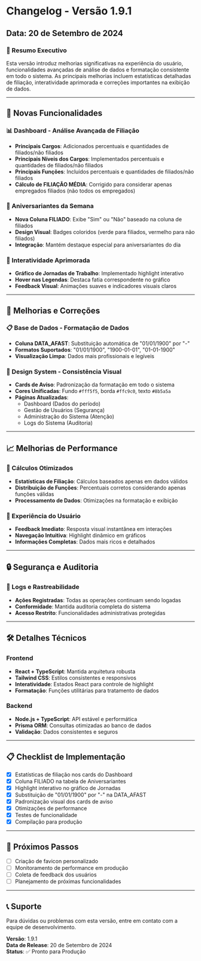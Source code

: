 # Changelog - Versão 1.9.1

## Data: 20 de Setembro de 2024

### 🎯 Resumo Executivo
Esta versão introduz melhorias significativas na experiência do usuário, funcionalidades avançadas de análise de dados e formatação consistente em todo o sistema. As principais melhorias incluem estatísticas detalhadas de filiação, interatividade aprimorada e correções importantes na exibição de dados.

---

## 🚀 Novas Funcionalidades

### 📊 Dashboard - Análise Avançada de Filiação
- **Principais Cargos**: Adicionados percentuais e quantidades de filiados/não filiados
- **Principais Níveis dos Cargos**: Implementados percentuais e quantidades de filiados/não filiados
- **Principais Funções**: Incluídos percentuais e quantidades de filiados/não filiados
- **Cálculo de FILIAÇÃO MÉDIA**: Corrigido para considerar apenas empregados filiados (não todos os empregados)

### 🎂 Aniversariantes da Semana
- **Nova Coluna FILIADO**: Exibe "Sim" ou "Não" baseado na coluna de filiados
- **Design Visual**: Badges coloridos (verde para filiados, vermelho para não filiados)
- **Integração**: Mantém destaque especial para aniversariantes do dia

### 🎨 Interatividade Aprimorada
- **Gráfico de Jornadas de Trabalho**: Implementado highlight interativo
- **Hover nas Legendas**: Destaca fatia correspondente no gráfico
- **Feedback Visual**: Animações suaves e indicadores visuais claros

---

## 🔧 Melhorias e Correções

### 📋 Base de Dados - Formatação de Dados
- **Coluna DATA_AFAST**: Substituição automática de "01/01/1900" por "-"
- **Formatos Suportados**: "01/01/1900", "1900-01-01", "01-01-1900"
- **Visualização Limpa**: Dados mais profissionais e legíveis

### 🎨 Design System - Consistência Visual
- **Cards de Aviso**: Padronização da formatação em todo o sistema
- **Cores Unificadas**: Fundo `#fff5f5`, borda `#ffc9c0`, texto `#8b5a5a`
- **Páginas Atualizadas**:
  - Dashboard (Dados do período)
  - Gestão de Usuários (Segurança)
  - Administração do Sistema (Atenção)
  - Logs do Sistema (Auditoria)

---

## 📈 Melhorias de Performance

### 🧮 Cálculos Otimizados
- **Estatísticas de Filiação**: Cálculos baseados apenas em dados válidos
- **Distribuição de Funções**: Percentuais corretos considerando apenas funções válidas
- **Processamento de Dados**: Otimizações na formatação e exibição

### 🎯 Experiência do Usuário
- **Feedback Imediato**: Resposta visual instantânea em interações
- **Navegação Intuitiva**: Highlight dinâmico em gráficos
- **Informações Completas**: Dados mais ricos e detalhados

---

## 🔒 Segurança e Auditoria

### 📝 Logs e Rastreabilidade
- **Ações Registradas**: Todas as operações continuam sendo logadas
- **Conformidade**: Mantida auditoria completa do sistema
- **Acesso Restrito**: Funcionalidades administrativas protegidas

---

## 🛠️ Detalhes Técnicos

### Frontend
- **React + TypeScript**: Mantida arquitetura robusta
- **Tailwind CSS**: Estilos consistentes e responsivos
- **Interatividade**: Estados React para controle de highlight
- **Formatação**: Funções utilitárias para tratamento de dados

### Backend
- **Node.js + TypeScript**: API estável e performática
- **Prisma ORM**: Consultas otimizadas ao banco de dados
- **Validação**: Dados consistentes e seguros

---

## 📋 Checklist de Implementação

- [x] Estatísticas de filiação nos cards do Dashboard
- [x] Coluna FILIADO na tabela de Aniversariantes
- [x] Highlight interativo no gráfico de Jornadas
- [x] Substituição de "01/01/1900" por "-" na DATA_AFAST
- [x] Padronização visual dos cards de aviso
- [x] Otimizações de performance
- [x] Testes de funcionalidade
- [x] Compilação para produção

---

## 🎯 Próximos Passos

- [ ] Criação de favicon personalizado
- [ ] Monitoramento de performance em produção
- [ ] Coleta de feedback dos usuários
- [ ] Planejamento de próximas funcionalidades

---

## 📞 Suporte

Para dúvidas ou problemas com esta versão, entre em contato com a equipe de desenvolvimento.

**Versão**: 1.9.1  
**Data de Release**: 20 de Setembro de 2024  
**Status**: ✅ Pronto para Produção
